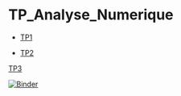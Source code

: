 # TP_Analyse_Numerique
- [TP1][TP1]       



 [TP1]: https://github.com/mohameedboud/TP_Analyse_Num-rique/blob/main/TP1/TP1_E.ipynb
 
- [TP2][TP2]       



 [TP2]: https://github.com/mohameedboud/TP_Analyse_Num-rique/blob/main/TP2/TP2_E.ipynb
 
  [TP3][TP3]       



 [TP3]: https://github.com/mohameedboud/TP_Analyse_Num-rique/tree/main/Projet%20TP3




[![Binder](https://mybinder.org/badge_logo.svg)](https://mybinder.org/v2/gh/mohameedboud/TP_Analyse_Num-rique/main)
